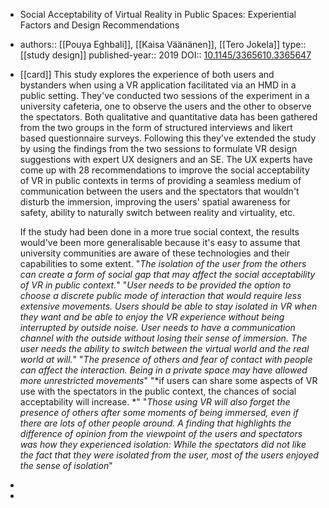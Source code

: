 - Social Acceptability of Virtual Reality in Public Spaces: Experiential Factors and Design Recommendations
- authors:: [[Pouya Eghbali]], [[Kaisa Väänänen]], [[Tero Jokela]]
  type:: [[study design]]
  published-year:: 2019
  DOI:: [10.1145/3365610.3365647](https://doi.org/10.1145/3365610.3365647)
- [[card]] This study explores the experience of both users and bystanders when using a VR application facilitated via an HMD in a public setting. They've conducted two sessions of the experiment in a university cafeteria, one to observe the users and the other to observe the spectators. Both qualitative and quantitative data has been gathered from the two groups in the form of structured interviews and likert based questionnaire surveys. Following this they've extended the study by using the findings from the two sessions to formulate VR design suggestions with expert UX designers and an SE. The UX experts have come up with 28 recommendations to improve the social acceptability of VR in public contexts in terms of providing a seamless medium of communication between the users and the spectators that wouldn't disturb the immersion, improving the users' spatial awareness for safety, ability to naturally switch between reality and virtuality, etc.
  
  If the study had been done in a more true social context, the results would've been more generalisable because it's easy to assume that university communities are aware of these technologies and their capabilities to some extent. 
  "*The isolation of the user from the others can create a form of social gap that may affect the social acceptability of VR in public context.*"
  "*User needs to be provided the option to choose a discrete public mode of interaction that would require less extensive movements.
  Users should be able to stay isolated in VR when they want and be able to enjoy the VR experience without being interrupted by outside noise.
   User needs to have a communication channel with the outside without losing their sense of immersion. 
  The user needs the ability to switch between the virtual world and the real world at will.*"
  "*The presence of others and fear of contact with people can affect the interaction.
  Being in a private space may have allowed more unrestricted movements*"
  "*if users can share some aspects of VR use with the spectators in the public context, the chances of social acceptability will increase. *"
  "*Those using VR will also forget the presence of others after some moments of being immersed, even if there are lots of other people around. A finding that highlights the difference of opinion from the viewpoint of the users and spectators was how they experienced isolation: While the spectators did not like the fact that they were isolated from the user, most of the users enjoyed the sense of isolation*"
-
-
